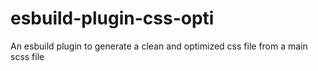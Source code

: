 # esbuild-plugin-css-opti
An esbuild plugin to generate a clean and optimized css file from a main scss file
